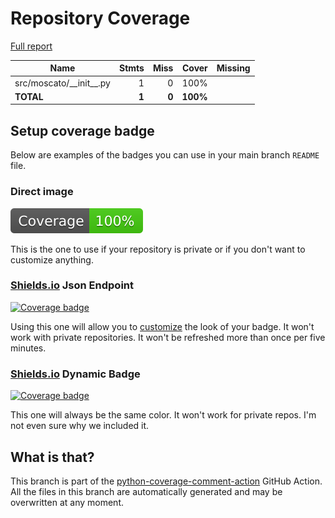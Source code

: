 # Repository Coverage

[Full report](https://htmlpreview.github.io/?https://github.com/garyd203/moscato/blob/python-coverage-comment-action-data/htmlcov/index.html)

| Name                        |    Stmts |     Miss |    Cover |   Missing |
|---------------------------- | -------: | -------: | -------: | --------: |
| src/moscato/\_\_init\_\_.py |        1 |        0 |     100% |           |
|                   **TOTAL** |    **1** |    **0** | **100%** |           |


## Setup coverage badge

Below are examples of the badges you can use in your main branch `README` file.

### Direct image

[![Coverage badge](https://raw.githubusercontent.com/garyd203/moscato/python-coverage-comment-action-data/badge.svg)](https://htmlpreview.github.io/?https://github.com/garyd203/moscato/blob/python-coverage-comment-action-data/htmlcov/index.html)

This is the one to use if your repository is private or if you don't want to customize anything.

### [Shields.io](https://shields.io) Json Endpoint

[![Coverage badge](https://img.shields.io/endpoint?url=https://raw.githubusercontent.com/garyd203/moscato/python-coverage-comment-action-data/endpoint.json)](https://htmlpreview.github.io/?https://github.com/garyd203/moscato/blob/python-coverage-comment-action-data/htmlcov/index.html)

Using this one will allow you to [customize](https://shields.io/endpoint) the look of your badge.
It won't work with private repositories. It won't be refreshed more than once per five minutes.

### [Shields.io](https://shields.io) Dynamic Badge

[![Coverage badge](https://img.shields.io/badge/dynamic/json?color=brightgreen&label=coverage&query=%24.message&url=https%3A%2F%2Fraw.githubusercontent.com%2Fgaryd203%2Fmoscato%2Fpython-coverage-comment-action-data%2Fendpoint.json)](https://htmlpreview.github.io/?https://github.com/garyd203/moscato/blob/python-coverage-comment-action-data/htmlcov/index.html)

This one will always be the same color. It won't work for private repos. I'm not even sure why we included it.

## What is that?

This branch is part of the
[python-coverage-comment-action](https://github.com/marketplace/actions/python-coverage-comment)
GitHub Action. All the files in this branch are automatically generated and may be
overwritten at any moment.